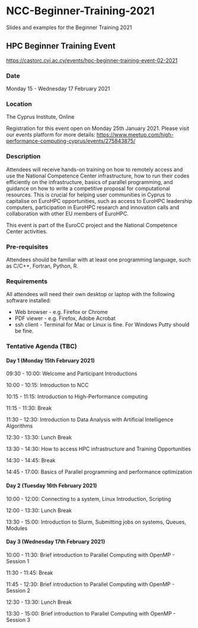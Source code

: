 # NCC-Beginner-Training-2021
Slides and examples for the Beginner Training 2021

## HPC Beginner Training Event
https://castorc.cyi.ac.cy/events/hpc-beginner-training-event-02-2021

### Date
Monday 15 - Wednesday 17 February 2021

### Location
The Cyprus Institute, Online

Registration for this event open on Monday 25th January 2021. Please visit our events platform for more details:
https://www.meetup.com/high-performance-computing-cyprus/events/275843875/

### Description
Attendees will receive hands-on training on how to remotely access and use the National Competence Center infrastructure, how to run their codes efficiently on the infrastructure, basics of parallel programming, and guidance on how to write a competitive proposal for computational resources. This is crucial for helping user communities in Cyprus to capitalise on EuroHPC opportunities, such as access to EuroHPC leadership computers, participation in EuroHPC research and innovation calls and collaboration with other EU members of EuroHPC.

This event is part of the EuroCC project and the National Competence Center activities.

### Pre-requisites
Attendees should be familiar with at least one programming language, such as C/C++, Fortran, Python, R.

### Requirements
All attendees will need their own desktop or laptop with the following software installed:
- Web browser - e.g. Firefox or Chrome
- PDF viewer - e.g. Firefox, Adobe Acrobat
- ssh client - Terminal for Mac or Linux is fine. For Windows Putty should be fine.

### Tentative Agenda (TBC)
#### Day 1 (Monday 15th February 2021)
09:30 - 10:00: Welcome and Participant Introductions

10:00 - 10:15: Introduction to NCC

10:15 - 11:15: Introduction to High-Performance computing

11:15 - 11:30: Break

11:30 - 12:30: Introduction to Data Analysis with Artificial Intelligence Algorithms

12:30 - 13:30: Lunch Break

13:30 - 14:30: How to access HPC infrastructure and Training Opportunities

14:30 - 14:45: Break

14:45 - 17:00: Basics of Parallel programming and performance optimization

#### Day 2 (Tuesday 16th February 2021)
10:00 - 12:00: Connecting to a system, Linux Introduction, Scripting

12:00 - 13:30: Lunch Break

13:30 - 15:00: Introduction to Slurm, Submitting jobs on systems, Queues, Modules

#### Day 3 (Wednesday 17th February 2021)
10:00 - 11:30: Brief introduction to Parallel Computing with OpenMP - Session 1

11:30 - 11:45: Break

11:45 - 12:30: Brief introduction to Parallel Computing with OpenMP - Session 2

12:30 - 13:30: Lunch Break

13:30 - 15:00: Brief introduction to Parallel Computing with OpenMP - Session 3
